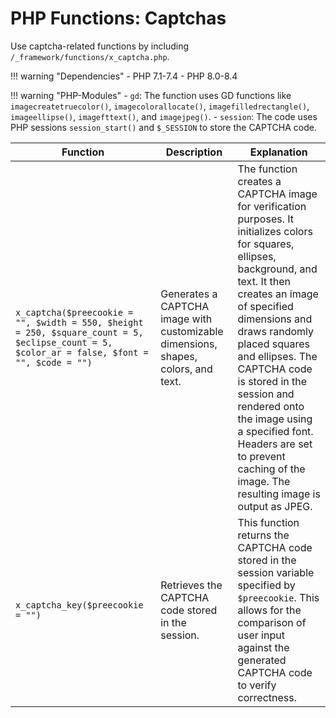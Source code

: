 # PHP Functions: Captchas


Use captcha-related functions by including `/_framework/functions/x_captcha.php`.



!!! warning "Dependencies"
	- PHP 7.1-7.4
	- PHP 8.0-8.4
	
!!! warning "PHP-Modules"
	- `gd`: The function uses GD functions like `imagecreatetruecolor()`, `imagecolorallocate()`, `imagefilledrectangle()`, `imageellipse()`, `imagefttext()`, and `imagejpeg()`.
	- `session`: The code uses PHP sessions `session_start()` and `$_SESSION` to store the CAPTCHA code. 


| **Function**                         | **Description**                                                                                                 | **Explanation**                                                                                                                                                                                                                                                                                                                                                                                                                             |
|--------------------------------------|---------------------------------------------------------------------------------------------------------------|---------------------------------------------------------------------------------------------------------------------------------------------------------------------------------------------------------------------------------------------------------------------------------------------------------------------------------------------------------------------------------------------------------------------------------------------|
| `x_captcha($preecookie = "", $width = 550, $height = 250, $square_count = 5, $eclipse_count = 5, $color_ar = false, $font = "", $code = "")` | Generates a CAPTCHA image with customizable dimensions, shapes, colors, and text.                                                                           | The function creates a CAPTCHA image for verification purposes. It initializes colors for squares, ellipses, background, and text. It then creates an image of specified dimensions and draws randomly placed squares and ellipses. The CAPTCHA code is stored in the session and rendered onto the image using a specified font. Headers are set to prevent caching of the image. The resulting image is output as JPEG. |
| `x_captcha_key($preecookie = "")`    | Retrieves the CAPTCHA code stored in the session.                                                            | This function returns the CAPTCHA code stored in the session variable specified by `$preecookie`. This allows for the comparison of user input against the generated CAPTCHA code to verify correctness.                                                                                                                                                                                                                          |

